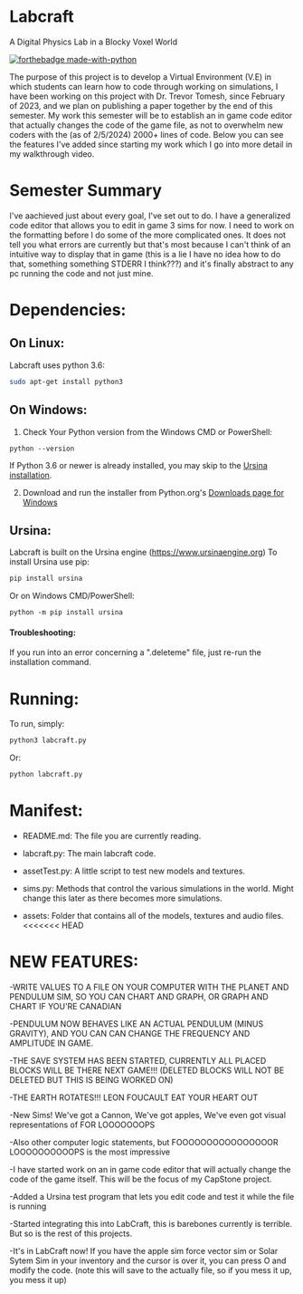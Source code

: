# Labcraft
A Digital Physics Lab in a Blocky Voxel World

[![forthebadge made-with-python](http://ForTheBadge.com/images/badges/made-with-python.svg)](https://www.python.org/)

The purpose of this project is to develop a Virtual Environment (V.E) in which students can learn how to code through working on simulations, I have been working on this project with Dr. Trevor Tomesh, since February of 2023, and we plan on publishing a paper together by the end of this semester. My work this semester will be to establish an in game code editor that actually changes the code of the game file, as not to overwhelm new coders with the (as of 2/5/2024) 2000+ lines of code. Below you can see the features I've added since starting my work which I go into more detail in my walkthrough video. 

# Semester Summary

I've aachieved just about every goal, I've set out to do. I have a generalized code editor that allows you to edit in game 3 sims for now. I need to work on the formatting before I do some of the more complicated ones. It does not tell you what errors are currently but that's most because I can't think of an intuitive way to display that in game (this is a lie I have no idea how to do that, something something STDERR I think???) and it's finally abstract to any pc running the code and not just mine.  
# Dependencies:
## On Linux: 
Labcraft uses python 3.6:
```bash
sudo apt-get install python3
```

## On Windows:
1. Check Your Python version from the Windows CMD or PowerShell:
``` 
python --version
```
If Python 3.6 or newer is already installed, you may skip to the [Ursina installation](https://github.com/quickMaffs44/labcraft/blob/main/README.md#ursina).

2. Download and run the installer from Python.org's [Downloads page for Windows](https://www.python.org/downloads/windows/)


## Ursina:
Labcraft is built on the Ursina engine (https://www.ursinaengine.org)
To install Ursina use pip:
``` bash
pip install ursina
```

Or on Windows CMD/PowerShell:
```CMD
python -m pip install ursina
```

#### Troubleshooting:
If you run into an error concerning a ".deleteme" file, just re-run the installation command.

# Running:
To run, simply:
```bash
python3 labcraft.py
```
Or:
```bash
python labcraft.py
```

# Manifest:
- README.md:
  The file you are currently reading.

- labcraft.py:
  The main labcraft code.

- assetTest.py:
  A little script to test new models and textures.

- sims.py:
  Methods that control the various simulations in the world. Might change
  this later as there becomes more simulations.

- assets:
  Folder that contains all of the models, textures and audio files.
<<<<<<< HEAD

 # NEW FEATURES:

 -WRITE VALUES TO A FILE ON YOUR COMPUTER WITH THE PLANET AND PENDULUM SIM,
    SO YOU CAN CHART AND GRAPH, OR GRAPH AND CHART IF YOU'RE CANADIAN
    
 -PENDULUM NOW BEHAVES LIKE AN ACTUAL PENDULUM (MINUS GRAVITY), AND YOU CAN
    CAN CHANGE THE FREQUENCY AND AMPLITUDE IN GAME.
    
 -THE SAVE SYSTEM HAS BEEN STARTED, CURRENTLY ALL PLACED BLOCKS WILL BE THERE
    NEXT GAME!!! (DELETED BLOCKS WILL NOT BE DELETED BUT THIS IS BEING WORKED ON)
    
 -THE EARTH ROTATES!!! LEON FOUCAULT EAT YOUR HEART OUT

 -New Sims! We've got a Cannon, We've got apples, We've even got visual representations of FOR LOOOOOOOPS 

 -Also other computer logic statements, but FOOOOOOOOOOOOOOOOR LOOOOOOOOOOPS is the most impressive

 -I have started work on an in game code editor that will actually change the code of the game itself. This will be the focus of my CapStone project.

 -Added a Ursina test program that lets you edit code and test it while the file is running

 -Started integrating this into LabCraft, this is barebones currently is terrible. But so is the rest of this projects.

 -It's in LabCraft now! If you have the apple sim force vector sim or Solar Sytem Sim in your inventory and the cursor is over it, you can press O and modify the code. (note this will save to the actually file, so if you mess it up, you mess it up) 
